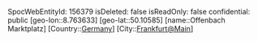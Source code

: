 ﻿---
location: [50.10585,8.763633]
type: Station
tags:
- geo/Station

---
SpocWebEntityId: 156379
isDeleted: false
isReadOnly: false
confidential: public
[geo-lon::8.763633]
[geo-lat::50.10585]
[name::Offenbach Marktplatz]
[Country::[Germany](geo/Continent/Europe/Germany.md)]
[City::[Frankfurt@Main](geo/Continent/Europe/Germany/Hessen/Frankfurt@Main.md)]

